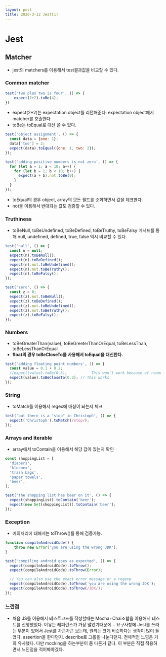 ```yaml
---
layout: post
title: 2020-3-12 Jest(1)
---
```


# Jest

## Matcher

- jest의 matchers를 이용해서 test결과값을 비교할 수 있다.



### Common matcher

```javascript
test('two plus two is four', () => {
	expect(2+2).toBe(4);
})
```

- expect(2+2)는 expectation object를 리턴해준다. expectation object에서 matcher를 호출한다.
- toBe는 toEqual로 대신 쓸 수 있다.

```javascript
test('object assignment', () => {
  const data = {one: 1};
  data['two'] = 2;
  expect(data).toEqual({one: 1, two: 2});
});

test('adding positive numbers is not zero', () => {
  for (let a = 1; a < 10; a++) {
    for (let b = 1; b < 10; b++) {
      expect(a + b).not.toBe(0);
    }
  }
});

```

- toEqual의 경우 object, array의 모든 필드를 순회하면서 값을 체크한다.
- not을 이용해서 반대되는 값도 검증할 수 있다.



### Truthiness

- toBeNull, toBeUndefined, toBeDefined, toBeTruthy, toBeFalsy 메서드를 통해 null, undefined, defined, true, false 역시 비교할 수 있다.

```javascript
test('null', () => {
  const n = null;
  expect(n).toBeNull();
  expect(n).toBeDefined();
  expect(n).not.toBeUndefined();
  expect(n).not.toBeTruthy();
  expect(n).toBeFalsy();
});

test('zero', () => {
  const z = 0;
  expect(z).not.toBeNull();
  expect(z).toBeDefined();
  expect(z).not.toBeUndefined();
  expect(z).not.toBeTruthy();
  expect(z).toBeFalsy();
});
```



### Numbers

- toBeGreaterThan(value), toBeGreeterThanOrEqual, toBeLessThan, toBeLessThanOrEqual
- **float의 경우 toBeCloseTo를 사용해서 toEqual을 대신한다.**

```javascript
test('adding floating point numbers', () => {
  const value = 0.1 + 0.2;
  //expect(value).toBe(0.3);           This won't work because of rounding error
  expect(value).toBeCloseTo(0.3); // This works.
});
```

### String

- toMatch를 이용해서 regex에 매칭이 되는지 체크

```javascript
test('but there is a "stop" in Christoph', () => {
  expect('Christoph').toMatch(/stop/);
});
```



### Arrays and iterable

- array에서 toContain을 이용해서 해당 값이 있는지 확인

```javascript
const shoppingList = [
  'diapers',
  'kleenex',
  'trash bags',
  'paper towels',
  'beer',
];

test('the shopping list has beer on it', () => {
  expect(shoppingList).toContain('beer');
  expect(new Set(shoppingList)).toContain('beer');
});
```

### Exception

- 예외처리에 대해서는 toThrow()를 통해 검증가능.

```javascript
function compileAndroidCode() {
	throw new Error('you are using the wrong JDK');
}

test('compiling android goes as expected', () => {
  expect(compileAndroidCode).toThrow();
  expect(compileAndroidCode).toThrow(Error);

  // You can also use the exact error message or a regexp
  expect(compileAndroidCode).toThrow('you are using the wrong JDK');
  expect(compileAndroidCode).toThrow(/JDK/);
});
```

### 느낀점

- 처음 JS를 이용해서 테스트코드를 작성할때는 Mocha+Chai조합을 이용해서 테스트를 진행했었다. 이유는 레퍼런스가 가장 많았기때문에... 요구사항에 Jest를 쓰라는 부분이 있어서 Jest를 차근차근 보는데, 원리는 크게 비슷하다는 생각이 많이 들었다. assertion을 한다던지. describe로 그룹을 나눈다던지. 전체적인 느낌은 거의 유사했다. 다만 mocking을 하는부분이 좀 다른거 같다. 이 부분은 직접 적용하면서 느낀점을 적어봐야겠다.
